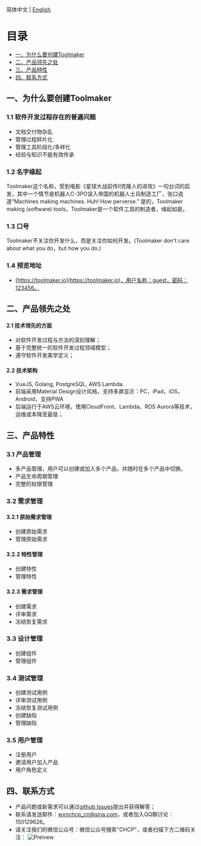 简体中文 | [English](./README.en-US.md)

# 目录
 * [一、为什么要创建Toolmaker](#1)
 * [二、产品领先之处](#2)
 * [三、产品特性](#3)
 * [四、联系方式](#4)

 ## <h2 id="1">一、为什么要创建Toolmaker</h2>
 ### 1.1 软件开发过程存在的普遍问题
  * 文档交付物杂乱
  * 管理过程碎片化
  * 管理工具阶段化/多样化
  * 经验与知识不能有效传承 

 ### 1.2 名字缘起
Toolmaker这个名称，受到电影《星球大战前传II克隆人的进攻》一句台词的启发，其中一个情节是机器人C-3PO误入帝国的机器人士兵制造工厂，张口说道“Machines making machines. Huh! How perverse.” 是的，Toolmaker making (software) tools，Toolmaker是一个软件工具的制造者，缘起如是。

  ### 1.3 口号
 Toolmaker不关注你开发什么，而是关注你如何开发。(Toolmaker don't care about what you do，but how you do.)

  ### 1.4 预览地址
  * [https://toolmaker.io](https://toolmaker.io)，用户名称：guest，密码：123456。

 ## <h2 id="2">二、产品领先之处</h2>
 #### 2.1 技术领先的方面
  * 对软件开发过程与方法的深刻理解；
  * 基于完整统一的软件开发过程领域模型；
  * 遵守软件开发美学定义；

 #### 2.2 技术架构
  * VueJS, Golang, PostgreSQL, AWS Lambda.
  * 前端采用Material Design设计风格，支持多屏显示：PC，iPad，iOS，Android，支持PWA
  * 后端运行于AWS云环境，使用CloudFront、Lambda、RDS Aurora等技术，运维成本降至最低；  

 ## <h2 id="3">三、产品特性</h2>
  ### 3.1 产品管理
  * 多产品管理，用户可以创建或加入多个产品，并随时在多个产品中切换。
  * 产品生命周期管理
  * 完整的权限管理
  ### 3.2 需求管理
  #### 3.2.1 原始需求管理
  * 创建原始需求
  * 管理原始需求
  #### 3.2.2 特性管理
  * 创建特性
  * 管理特性
  #### 3.2.3 需求管理
  * 创建需求
  * 评审需求
  * 冻结恢复需求
  ### 3.3 设计管理
  * 创建组件
  * 管理组件  
  ### 3.4 测试管理
  * 创建测试用例
  * 评审测试用例
  * 冻结恢复测试用例
  * 创建缺陷
  * 管理缺陷
  ### 3.5 用户管理
  * 注册用户
  * 邀请用户加入产品
  * 用户角色定义

 ## <h2 id="4">四、联系方式</h2>
  * 产品问题或新需求可以通过[github Issues](https://github.com/CHCP/toolmaker-docs/issues)提出并获得解答；
  * 联系请发送邮件：wxnchcp_cn@sina.com，或者加入QQ群讨论：150129626。
  * 请关注我们的微信公众号：微信公众号搜索"CHCP"，或者扫描下方二维码关注：
    ![Preivew](https://mp.weixin.qq.com/mp/qrcode?scene=10000004&size=184&__biz=Mzg4NDA2NTQxOA==&mid=100000004&idx=1&sn=6df5d3671cb2b4034ee0dda49962519f&send_time=1545721051)
